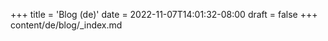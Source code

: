 +++
title = 'Blog (de)'
date = 2022-11-07T14:01:32-08:00
draft = false
+++
content/de/blog/_index.md
